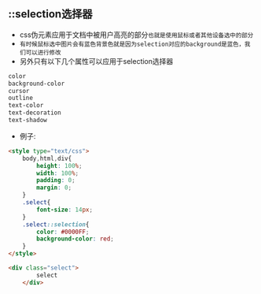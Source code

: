 ## ::selection选择器
* css伪元素应用于文档中被用户高亮的部分`也就是使用鼠标或者其他设备选中的部分`
* `有时候鼠标选中图片会有蓝色背景色就是因为selection对应的background是蓝色，我们可以进行修改`
* 另外只有以下几个属性可以应用于selection选择器
```css
color
background-color
cursor
outline
text-color
text-decoration
text-shadow
```
* 例子:
```html
<style type="text/css">
    body,html,div{
        height: 100%;
        width: 100%;
        padding: 0;
        margin: 0;
    }
    .select{
        font-size: 14px;
    }
    .select::selection{
        color: #0000FF;
        background-color: red;
    }
</style>

<div class="select">
        select
    </div>

```
